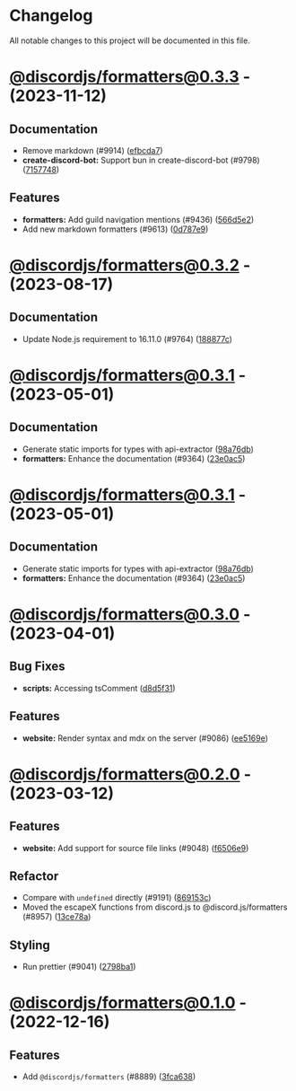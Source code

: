 # Changelog

All notable changes to this project will be documented in this file.

# [@discordjs/formatters@0.3.3](https://github.com/discordjs/discord.js/compare/@discordjs/formatters@0.3.2...@discordjs/formatters@0.3.3) - (2023-11-12)

## Documentation

- Remove markdown (#9914) ([efbcda7](https://github.com/discordjs/discord.js/commit/efbcda70fcc11583d0979e7e2a1f951a885b9b77))
- **create-discord-bot:** Support bun in create-discord-bot (#9798) ([7157748](https://github.com/discordjs/discord.js/commit/7157748fe3a69265896adf0450cd3f37acbcf97b))

## Features

- **formatters:** Add guild navigation mentions (#9436) ([566d5e2](https://github.com/discordjs/discord.js/commit/566d5e2c8145b2dfe94415f30cab6f6712f2cf95))
- Add new markdown formatters (#9613) ([0d787e9](https://github.com/discordjs/discord.js/commit/0d787e9f797b53974a49f56727acb6318cd8d650))

# [@discordjs/formatters@0.3.2](https://github.com/discordjs/discord.js/compare/@discordjs/formatters@0.3.1...@discordjs/formatters@0.3.2) - (2023-08-17)

## Documentation

- Update Node.js requirement to 16.11.0 (#9764) ([188877c](https://github.com/discordjs/discord.js/commit/188877c50af70f0d5cffb246620fa277435c6ce6))

# [@discordjs/formatters@0.3.1](https://github.com/discordjs/discord.js/compare/@discordjs/formatters@0.3.0...@discordjs/formatters@0.3.1) - (2023-05-01)

## Documentation

- Generate static imports for types with api-extractor ([98a76db](https://github.com/discordjs/discord.js/commit/98a76db482879f79d6bb2fb2e5fc65ac2c34e2d9))
- **formatters:** Enhance the documentation (#9364) ([23e0ac5](https://github.com/discordjs/discord.js/commit/23e0ac56f456c39d925e2644ec3ca209d4410a99))

# [@discordjs/formatters@0.3.1](https://github.com/discordjs/discord.js/compare/@discordjs/formatters@0.3.0...@discordjs/formatters@0.3.1) - (2023-05-01)

## Documentation

- Generate static imports for types with api-extractor ([98a76db](https://github.com/discordjs/discord.js/commit/98a76db482879f79d6bb2fb2e5fc65ac2c34e2d9))
- **formatters:** Enhance the documentation (#9364) ([23e0ac5](https://github.com/discordjs/discord.js/commit/23e0ac56f456c39d925e2644ec3ca209d4410a99))

# [@discordjs/formatters@0.3.0](https://github.com/discordjs/discord.js/compare/@discordjs/formatters@0.2.0...@discordjs/formatters@0.3.0) - (2023-04-01)

## Bug Fixes

- **scripts:** Accessing tsComment ([d8d5f31](https://github.com/discordjs/discord.js/commit/d8d5f31d3927fd1de62f1fa3a1a6e454243ad87b))

## Features

- **website:** Render syntax and mdx on the server (#9086) ([ee5169e](https://github.com/discordjs/discord.js/commit/ee5169e0aadd7bbfcd752aae614ec0f69602b68b))

# [@discordjs/formatters@0.2.0](https://github.com/discordjs/discord.js/compare/@discordjs/formatters@0.1.0...@discordjs/formatters@0.2.0) - (2023-03-12)

## Features

- **website:** Add support for source file links (#9048) ([f6506e9](https://github.com/discordjs/discord.js/commit/f6506e99c496683ee0ab67db0726b105b929af38))

## Refactor

- Compare with `undefined` directly (#9191) ([869153c](https://github.com/discordjs/discord.js/commit/869153c3fdf155783e7c0ecebd3627b087c3a026))
- Moved the escapeX functions from discord.js to @discord.js/formatters (#8957) ([13ce78a](https://github.com/discordjs/discord.js/commit/13ce78af6e3aedc793f53a099a6a615df44311f7))

## Styling

- Run prettier (#9041) ([2798ba1](https://github.com/discordjs/discord.js/commit/2798ba1eb3d734f0cf2eeccd2e16cfba6804873b))

# [@discordjs/formatters@0.1.0](https://github.com/discordjs/discord.js/tree/@discordjs/formatters@0.1.0) - (2022-12-16)

## Features

- Add `@discordjs/formatters` (#8889) ([3fca638](https://github.com/discordjs/discord.js/commit/3fca638a8470dcea2f79ddb9f18526dbc0017c88))

